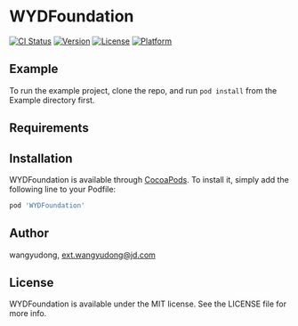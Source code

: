 # WYDFoundation

[![CI Status](https://img.shields.io/travis/wangyudong/WYDFoundation.svg?style=flat)](https://travis-ci.org/wangyudong/WYDFoundation)
[![Version](https://img.shields.io/cocoapods/v/WYDFoundation.svg?style=flat)](https://cocoapods.org/pods/WYDFoundation)
[![License](https://img.shields.io/cocoapods/l/WYDFoundation.svg?style=flat)](https://cocoapods.org/pods/WYDFoundation)
[![Platform](https://img.shields.io/cocoapods/p/WYDFoundation.svg?style=flat)](https://cocoapods.org/pods/WYDFoundation)

## Example

To run the example project, clone the repo, and run `pod install` from the Example directory first.

## Requirements

## Installation

WYDFoundation is available through [CocoaPods](https://cocoapods.org). To install
it, simply add the following line to your Podfile:

```ruby
pod 'WYDFoundation'
```

## Author

wangyudong, ext.wangyudong@jd.com

## License

WYDFoundation is available under the MIT license. See the LICENSE file for more info.
